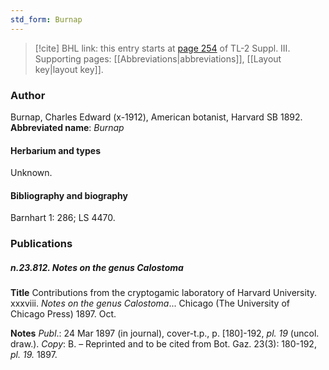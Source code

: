 ```yaml
---
std_form: Burnap
---
```


> [!cite] BHL link: this entry starts at [page 254](https://www.biodiversitylibrary.org/page/33266561) of TL-2 Suppl. III.
> Supporting pages: [[Abbreviations|abbreviations]], [[Layout key|layout key]].

### Author

Burnap, Charles Edward (x-1912), American botanist, Harvard SB 1892. 
**Abbreviated name**: *Burnap*

#### Herbarium and types

Unknown.

#### Bibliography and biography

Barnhart 1: 286; LS 4470.

### Publications

##### n.23.812. Notes on the genus Calostoma

**Title**
Contributions from the cryptogamic laboratory of Harvard University. xxxviii. *Notes on the genus Calostoma*... Chicago (The University of Chicago Press) 1897. Oct.

**Notes**
*Publ*.: 24 Mar 1897 (in journal), cover-t.p., p. \[180\]-192, *pl. 19* (uncol. draw.). *Copy*: B. – Reprinted and to be cited from Bot. Gaz. 23(3): 180-192, *pl. 19.* 1897.

